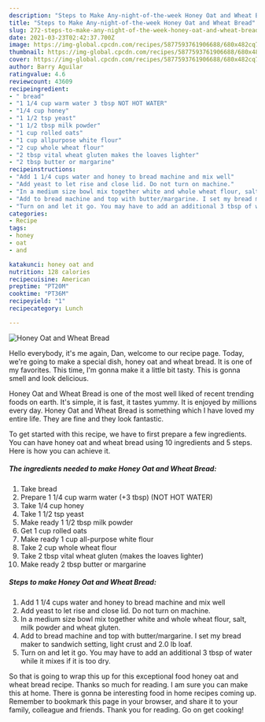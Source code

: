 ```yaml
---
description: "Steps to Make Any-night-of-the-week Honey Oat and Wheat Bread"
title: "Steps to Make Any-night-of-the-week Honey Oat and Wheat Bread"
slug: 272-steps-to-make-any-night-of-the-week-honey-oat-and-wheat-bread
date: 2021-03-23T02:42:37.700Z
image: https://img-global.cpcdn.com/recipes/5877593761906688/680x482cq70/honey-oat-and-wheat-bread-recipe-main-photo.jpg
thumbnail: https://img-global.cpcdn.com/recipes/5877593761906688/680x482cq70/honey-oat-and-wheat-bread-recipe-main-photo.jpg
cover: https://img-global.cpcdn.com/recipes/5877593761906688/680x482cq70/honey-oat-and-wheat-bread-recipe-main-photo.jpg
author: Barry Aguilar
ratingvalue: 4.6
reviewcount: 43609
recipeingredient:
- " bread"
- "1 1/4 cup warm water 3 tbsp NOT HOT WATER"
- "1/4 cup honey"
- "1 1/2 tsp yeast"
- "1 1/2 tbsp milk powder"
- "1 cup rolled oats"
- "1 cup allpurpose white flour"
- "2 cup whole wheat flour"
- "2 tbsp vital wheat gluten makes the loaves lighter"
- "2 tbsp butter or margarine"
recipeinstructions:
- "Add 1 1/4 cups water and honey to bread machine and mix well"
- "Add yeast to let rise and close lid. Do not turn on machine."
- "In a medium size bowl mix together white and whole wheat flour, salt, milk powder and wheat gluten."
- "Add to bread machine and top with butter/margarine. I set my bread maker to sandwich setting, light crust and 2.0 lb loaf."
- "Turn on and let it go. You may have to add an additional 3 tbsp of water while it mixes if it is too dry."
categories:
- Recipe
tags:
- honey
- oat
- and

katakunci: honey oat and 
nutrition: 128 calories
recipecuisine: American
preptime: "PT20M"
cooktime: "PT36M"
recipeyield: "1"
recipecategory: Lunch

---
```



![Honey Oat and Wheat Bread](https://img-global.cpcdn.com/recipes/5877593761906688/680x482cq70/honey-oat-and-wheat-bread-recipe-main-photo.jpg)

Hello everybody, it's me again, Dan, welcome to our recipe page. Today, we're going to make a special dish, honey oat and wheat bread. It is one of my favorites. This time, I'm gonna make it a little bit tasty. This is gonna smell and look delicious.

Honey Oat and Wheat Bread is one of the most well liked of recent trending foods on earth. It's simple, it is fast, it tastes yummy. It is enjoyed by millions every day. Honey Oat and Wheat Bread is something which I have loved my entire life. They are fine and they look fantastic.




To get started with this recipe, we have to first prepare a few ingredients. You can have honey oat and wheat bread using 10 ingredients and 5 steps. Here is how you can achieve it.

<!--inarticleads1-->

##### The ingredients needed to make Honey Oat and Wheat Bread:

1. Take  bread
1. Prepare 1 1/4 cup warm water (+3 tbsp) (NOT HOT WATER)
1. Take 1/4 cup honey
1. Take 1 1/2 tsp yeast
1. Make ready 1 1/2 tbsp milk powder
1. Get 1 cup rolled oats
1. Make ready 1 cup all-purpose white flour
1. Take 2 cup whole wheat flour
1. Take 2 tbsp vital wheat gluten (makes the loaves lighter)
1. Make ready 2 tbsp butter or margarine




<!--inarticleads2-->

##### Steps to make Honey Oat and Wheat Bread:

1. Add 1 1/4 cups water and honey to bread machine and mix well
1. Add yeast to let rise and close lid. Do not turn on machine.
1. In a medium size bowl mix together white and whole wheat flour, salt, milk powder and wheat gluten.
1. Add to bread machine and top with butter/margarine. I set my bread maker to sandwich setting, light crust and 2.0 lb loaf.
1. Turn on and let it go. You may have to add an additional 3 tbsp of water while it mixes if it is too dry.




So that is going to wrap this up for this exceptional food honey oat and wheat bread recipe. Thanks so much for reading. I am sure you can make this at home. There is gonna be interesting food in home recipes coming up. Remember to bookmark this page in your browser, and share it to your family, colleague and friends. Thank you for reading. Go on get cooking!
